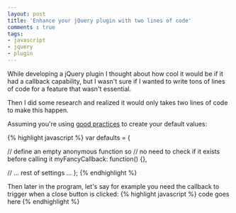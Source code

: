 ```yaml
---
layout: post
title: 'Enhance your jQuery plugin with two lines of code'
comments : true
tags:
- javascript
- jquery
- plugin
---
```


While developing a jQuery plugin I thought about how cool it would be if it had a callback capability, but I wasn't sure if I wanted to write tons of lines of code for a feature that wasn't essential.

Then I did some research and realized it would only takes two lines of code to make this happen.

Assuming you're using [good practices](http://www.codereadability.com/what-are-javascript-options-objects/#settingdefaultvalues) to create your default values:

{% highlight javascript %}
var defaults = {

  // define an empty anonymous function so
  // no need to check if it exists before calling it
  myFancyCallback: function() {},

  // ... rest of settings ...
};
{% endhighlight %}

Then later in the program, let's say for example you need the callback to trigger when a close button is clicked:
{% highlight javascript %}
code goes here
{% endhighlight %}
